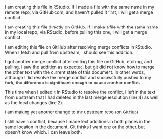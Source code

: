 
I am creating this file in RStudio. If I made a file with the same name in my remote repo, via GitHub.com, and haven't pulled it first, I will get a merge conflict.     

I am creating this file directly on GitHub. If I make a file with the same name in my local repo, via RStudio, before pulling this one, I will get a merge conflict. 

I am editing this file on GitHub after resolving merge conflicts in RStudio. When I fetch and pull from upstream, I should see this addition.

I got another merge conflict after editing this file on GitHub, etching, and pulling. I saw the addition as expected, but git did not know how to merge the other text with the current state of this document. In other words, although I did resolve the merge conflict and successfully pushed to my fork, the difference is significant enough to cause another conflict.

This time when I edited it in RStudio to resolve the conflict, I left in the text from upstream that I had deleted in the last merge resolution (line 4) as well as the local changes (line 2).
 
I am making yet another change to the upstream repo (on GitHub)

I still have a conflict, because I made text additions in both places in the same location in the document. Git thinks I want one or the other, but doesn't know which. I can leave both.
 
